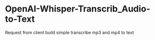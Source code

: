 # OpenAI-Whisper-Transcrib_Audio-to-Text
Request from client build simple transcribe mp3 and mp4 to text
